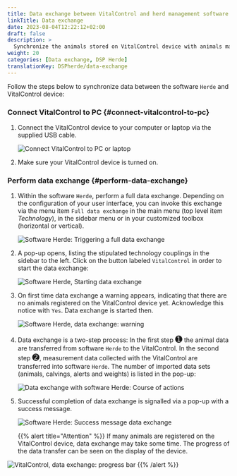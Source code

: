```yaml
---
title: Data exchange between VitalControl and herd management software Herde
linkTitle: Data exchange
date: 2023-08-04T12:22:12+02:00
draft: false
description: >
  Synchronize the animals stored on VitalControl device with animals managed by *Herde* software and transfer measured values recorded with VitalControl device to *Herde* software.
weight: 20
categories: [Data exchange, DSP Herde]
translationKey: DSPherde/data-exchange
---
```

Follow the steps below to synchronize data between the software `Herde` and VitalControl device:

### Connect VitalControl to PC {#connect-vitalcontrol-to-pc}

1. Connect the VitalControl device to your computer or laptop via the supplied USB cable.

   ![Connect VitalControl to PC or laptop](/images/synchronisation/connect-to-pc.svg "Connect VitalControl to PC")

1. Make sure your VitalControl device is turned on.

### Perform data exchange {#perform-data-exchange}

1. Within the software `Herde`, perform a full data exchange. Depending on the configuration of your user interface, you can invoke this exchange via the menu item `Full data exchange` in the main menu (top level item _Technology_), in the sidebar menu or in your customized toolbox (horizontal or vertical).

   ![Software Herde: Triggering a full data exchange](../screenshots/data-exchange.png "Herde: Triggering data exchange")

1. A pop-up opens, listing the stipulated technology couplings in the sidebar to the left. Click on the button labeled `VitalControl` in order to start the data exchange:

   ![Software Herde, Starting data exchange](../screenshots/start-transfer.png "Herde: Start data exchange")

1. On first time data exchange a warning appears, indicating that there are no animals registered on the VitalControl device yet. Acknowledge this notice with `Yes`. Data exchange is started then.

   ![Software Herde, data exchange: warning](../screenshots/warning.png "Data exchange: warning")

1. Data exchange is a two-step process: In the first step <span style="font-size: 140%">➊</span> the animal data are transferred from software `Herde` to the VitalControl. In the second step <span style="font-size: 140%">➋</span>, measurement data collected with the VitalControl are transferred into software `Herde`. The number of imported data sets (animals, calvings, alerts and weights) is listed in the pop-up:

   ![Data exchange with software Herde: Course of actions](../screenshots/data-transfer.png "Data exchange: Course of actions")

1. Successful completion of data exchange is signalled via a pop-up with a success message.

   ![Software Herde: Success message data exchange](../screenshots/success-message.png "Herde: Success message data exchange")

    {{% alert title="Attention" %}}
If many animals are registered on the VitalControl device, data exchange may take some time. The progress of the data transfer can be seen on the display of the device.

![VitalControl, data exchange: progress bar](../../vcsynchronizer/images/import-animals/data-transfer.png "VitalControl: progress bar data exchange")
    {{% /alert %}}
